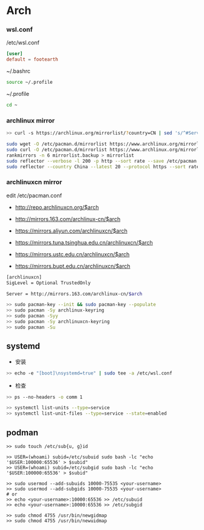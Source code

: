 # Arch

### wsl.conf

/etc/wsl.conf

```toml
[user]
default = footearth
```

~/.bashrc

```bash
source ~/.profile
```

~/.profile

```bash
cd ~
```

### archlinux mirror

```sh
>> curl -s https://archlinux.org/mirrorlist/?country=CN | sed 's/^#Server/Server/g' | sudo tee /etc/pacman.d/mirrorlist

sudo wget -O /etc/pacman.d/mirrorlist https://www.archlinux.org/mirrorlist/?country=CN
sudo curl -O /etc/pacman.d/mirrorlist https://www.archlinux.org/mirrorlist/?country=CN
rankmirrors -n 6 mirrorlist.backup > mirrorlist
sudo reflector --verbose -l 200 -p http --sort rate --save /etc/pacman.d/mirrorlist
sudo reflector --country China --latest 20 --protocol https --sort rate --save /etc/pacman.d/mirrorlist
```
### archlinuxcn mirror

edit /etc/pacman.conf

- http://repo.archlinuxcn.org/$arch

- http://mirrors.163.com/archlinux-cn/$arch
- https://mirrors.aliyun.com/archlinuxcn/$arch

- https://mirrors.tuna.tsinghua.edu.cn/archlinuxcn/$arch
- https://mirrors.ustc.edu.cn/archlinuxcn/$arch
- https://mirrors.bupt.edu.cn/archlinuxcn/$arch


```sh
[archlinuxcn]
SigLevel = Optional TrustedOnly

Server = http://mirrors.163.com/archlinux-cn/$arch
```

```sh
>> sudo pacman-key --init && sudo pacman-key --populate
>> sudo pacman -Sy archlinux-keyring
>> sudo pacman -Syy
>> sudo pacman -Sy archlinuxcn-keyring
>> sudo pacman -Su
```

## systemd

- 安装

```sh
>> echo -e "[boot]\nsystemd=true" | sudo tee -a /etc/wsl.conf
```

- 检查

```sh
>> ps --no-headers -o comm 1

>> systemctl list-units --type=service
>> systemctl list-unit-files --type=service --state=enabled
```

## podman

```
>> sudo touch /etc/sub{u, g}id

>> USER=(whoami) subid=/etc/subuid sudo bash -lc "echo '$USER:100000:65536' > $subid"
>> USER=(whoami) subid=/etc/subgid sudo bash -lc "echo '$USER:100000:65536' > $subid"

>> sudo usermod --add-subuids 10000-75535 <your-username>
>> sudo usermod --add-subgids 10000-75535 <your-username>
# or
>> echo <your-username>:10000:65536 >> /etc/subuid
>> echo <your-username>:10000:65536 >> /etc/subgid

>> sudo chmod 4755 /usr/bin/newgidmap
>> sudo chmod 4755 /usr/bin/newuidmap
```
